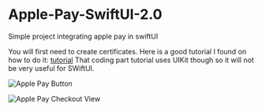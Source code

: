 # Apple-Pay-SwiftUI-2.0
Simple project integrating apple pay in swiftUI

You will first need to create certificates. Here is a good tutorial I found on how to do it: [tutorial](https://medium.com/appcoda-tutorials/integrating-basic-apple-pay-into-your-ios-app-71f17d48fc9b)
That coding part tutorial uses UIKit though so it will not be very useful for SWiftUI.

![Apple Pay Button](https://github.com/nelglez/Apple-Pay-SwiftUI-2.0/blob/main/ss1.png)

![Apple Pay Checkout View](https://github.com/nelglez/Apple-Pay-SwiftUI-2.0/blob/main/ss2.png)
